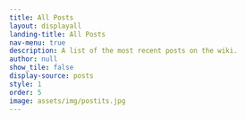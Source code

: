 ```yaml
---
title: All Posts
layout: displayall
landing-title: All Posts
nav-menu: true
description: A list of the most recent posts on the wiki.
author: null
show_tile: false
display-source: posts
style: 1
order: 5
image: assets/img/postits.jpg
---
```


